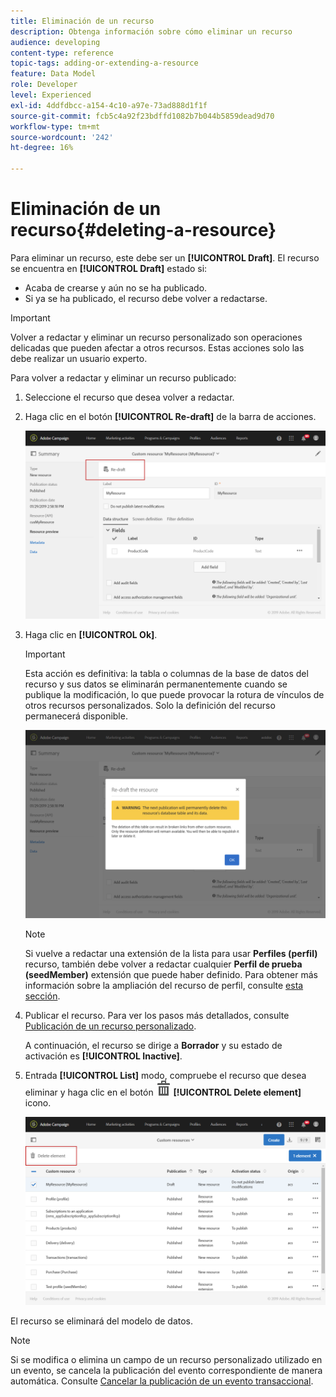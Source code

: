 ```yaml
---
title: Eliminación de un recurso
description: Obtenga información sobre cómo eliminar un recurso
audience: developing
content-type: reference
topic-tags: adding-or-extending-a-resource
feature: Data Model
role: Developer
level: Experienced
exl-id: 4ddfdbcc-a154-4c10-a97e-73ad888d1f1f
source-git-commit: fcb5c4a92f23bdffd1082b7b044b5859dead9d70
workflow-type: tm+mt
source-wordcount: '242'
ht-degree: 16%

---
```


# Eliminación de un recurso{#deleting-a-resource}

Para eliminar un recurso, este debe ser un **[!UICONTROL Draft]**. El recurso se encuentra en **[!UICONTROL Draft]** estado si:

* Acaba de crearse y aún no se ha publicado.
* Si ya se ha publicado, el recurso debe volver a redactarse.

>[!IMPORTANT]
>
>Volver a redactar y eliminar un recurso personalizado son operaciones delicadas que pueden afectar a otros recursos. Estas acciones solo las debe realizar un usuario experto.

Para volver a redactar y eliminar un recurso publicado:

1. Seleccione el recurso que desea volver a redactar.
1. Haga clic en el botón **[!UICONTROL Re-draft]** de la barra de acciones.

   ![](assets/schema_extension_uc26.png)

1. Haga clic en **[!UICONTROL Ok]**.

   >[!IMPORTANT]
   >
   >Esta acción es definitiva: la tabla o columnas de la base de datos del recurso y sus datos se eliminarán permanentemente cuando se publique la modificación, lo que puede provocar la rotura de vínculos de otros recursos personalizados. Solo la definición del recurso permanecerá disponible.

   ![](assets/schema_extension_uc27.png)

   >[!NOTE]
   >
   >Si vuelve a redactar una extensión de la lista para usar **Perfiles (perfil)** recurso, también debe volver a redactar cualquier **Perfil de prueba (seedMember)** extensión que puede haber definido. Para obtener más información sobre la ampliación del recurso de perfil, consulte [esta sección](../../developing/using/extending-the-profile-resource-with-a-new-field.md).

1. Publicar el recurso. Para ver los pasos más detallados, consulte [Publicación de un recurso personalizado](../../developing/using/updating-the-database-structure.md#publishing-a-custom-resource).

   A continuación, el recurso se dirige a **Borrador** y su estado de activación es **[!UICONTROL Inactive]**.

1. Entrada **[!UICONTROL List]** modo, compruebe el recurso que desea eliminar y haga clic en el botón ![](assets/delete_darkgrey-24px.png) **[!UICONTROL Delete element]** icono.

   ![](assets/schema_extension_uc28.png)

El recurso se eliminará del modelo de datos.

>[!NOTE]
>
>Si se modifica o elimina un campo de un recurso personalizado utilizado en un evento, se cancela la publicación del evento correspondiente de manera automática. Consulte [Cancelar la publicación de un evento transaccional](../../channels/using/publishing-transactional-event.md#unpublishing-an-event).
